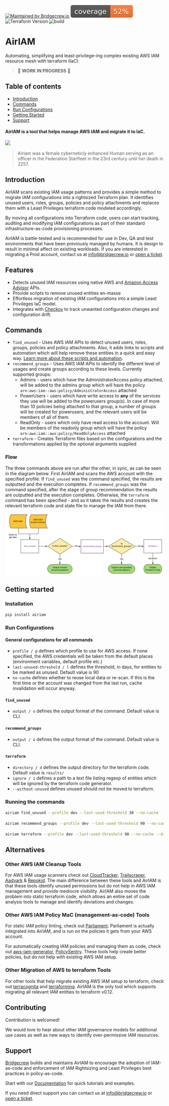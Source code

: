 [![Maintained by Bridgecrew.io](https://img.shields.io/badge/maintained%20by-bridgecrew.io-blueviolet)](https://bridgecrew.io)
[![code_coverage](https://raw.githubusercontent.com/bridgecrewio/AirIAM/master/coverage.svg?sanitize=true)](https://github.com/bridgecrewio/AirIAM/actions?query=workflow%3Abuild-and-test)
![Terraform Version](https://img.shields.io/badge/tf-%3E%3D0.12.0-blue.svg)
![build](https://github.com/bridgecrewio/AirIAM/workflows/build-and-test/badge.svg)

# AirIAM
Automating, simplifying and least-privilege-ing complex existing AWS IAM resource mesh with terraform (IaC) 
> :construction: **WORK IN PROGRESS** :construction:

## **Table of contents**
- [Introduction](#introduction)
- [Commands](#commands)
- [Run Configurations](#run-configurations)
- [Getting Started](#getting-started)
- [Support](#support)


#### AirIAM is a tool that helps manage AWS IAM and migrate it to IaC.

<img src="https://www.syfy.com/sites/syfy/files/styles/2280x1280/public/2019/03/airiam_star_trek_disco1_header.jpg" width="400" />

> Airiam was a female cyberneticly enhanced Human serving as an officer in the Federation Starfleet in the 23rd century 
> until her death in 2257.

## Introduction
AirIAM scans existing IAM usage patterns and provides a simple method to migrate IAM configurations into a rightsized 
Terraform plan. It identifies unused users, roles, groups, policies and policy attachments and replaces them with a 
Least Privileges terraform code modeled accordingly.

By moving all configurations into Terraform code, users can start tracking, auditing and modifying IAM configurations 
as part of their standard infrastructure-as-code provisioning processes.

AirIAM is battle-tested and is recommended for use in Dev, QA and test environments that have been previously managed 
by humans. It is design to result in minimal affect on existing workloads. If you are interested in migrating a Prod 
account, contact us at info@bridgecrew.io or [open a ticket](https://bridgecrew.zendesk.com/hc/en-us/requests/new).

## Features

- Detects unused IAM resources using native AWS and [Amazon Access Advisor](https://aws.amazon.com/blogs/security/identify-unused-iam-roles-remove-confidently-last-used-timestamp/) APIs.
- Provide scripts to remove unused entities en-masse
- Effortless migration of existing IAM configurations into a simple Least Privileges IaC model. 
- Integrates with [Checkov](https://checkov.io) to track unwanted configuration changes and configuration drift.


## Commands
- `find_unused` - Uses AWS IAM APIs to detect unused users, roles, groups, policies and policy attachments. Also,
it adds links to scripts and automation which will help remove these entities in a quick and easy way. [Learn more 
about these scripts and automation](RecommendedIntegrations.md).
- `recommend_groups` - Uses AWS IAM APIs to identify the different level of usages and create groups according to these
levels. Currently supported groups:
    - Admins - users which have the AdministratorAccess policy attached, will be added to the admins group which will 
    have the policy `arn:aws:iam::aws:policy/AdministratorAccess` attached
    - PowerUsers - users which have write access to **any** of the services they use will be added to the powerusers 
    group(s). In case of more than 10 policies being attached to that group, a number of groups will be created for 
    powerusers, and the relevant users will be members of all of them.
    - ReadOnly - users which only have read access to the account. Will be members of the readonly group which will have 
    the policy `arn:aws:iam::aws:policy/ReadOnlyAccess` attached 
- `terraform` - Creates Terraform files based on the configurations and the transformations applied by the optional
arguments supplied

### Flow
The three commands above are run after the other, in sync, as can be seen in the diagram below.
First AirIAM and scans the AWS account with the specified profile. 
If `find_unused` was the command specified, the results are outputted and the execution completes.
If `recommend_groups` was the command specified, after the stage of group recommendation the results are outputted and 
the execution completes.
Otherwise, the `terraform` command has been specified - and so it takes the results and creates the relevant
terraform code and state file to manage the IAM from there.

![Workflow](AirIAM%20Flow.svg)

## Getting started

### Installation

```sh
pip install airiam 
```

### Run Configurations

#### General configurations for all commands
- `profile / p` defines which profile to use for AWS access. If none specified, the AWS credentials will be taken from 
the default places (environment variables, default profile etc.)
- `last-unused-threshold / l` defines the threshold, in days, for entities to be marked as unused. Default value is 90
- `no-cache` defines whether to reuse local data or re-scan. If this is the first time or the account was changed from
the last run, cache invalidation will occur anyway.

#### `find_unused`
- `output / o` defines the output format of the command. Default value is CLI.

#### `recommend_groups`
- `output / o` defines the output format of the command. Default value is CLI.

#### `terraform`
- `directory / d` defines the output directory for the terraform code. Default value is `results/`
- `ignore / i` defines a path to a text file listing regexp of entities which will be ignored by the terraform code 
generator. 
- `--without-unused` defines unused should not be moved to terraform.

### Running the commands

```sh
airiam find_unused --profile dev --last-used-threshold 30 --no-cache

airiam recommend_groups --profile dev --last-used-threshold 90 --no-cache -o json

airiam terraform --profile dev --last-used-threshold 90 --no-cache --directory tf/iam -i ignore.txt --without-unused
```

## Alternatives

### Other AWS IAM Cleanup Tools 
For AWS IAM usage scanners check out [CloudTracker](https://github.com/duo-labs/cloudtracker), 
[Trailscraper](https://github.com/flosell/trailscraper/), 
[Aadvark](https://github.com/Netflix-Skunkworks/aardvark) & [Repokid](https://github.com/Netflix/repokid).
The main difference between these tools and AirIAM is that these tools identify unused permissions but do not help
in AWS IAM management and provide mediocre visibility. AirIAM also moves the problem into static terraform code, which
allows an entire set of code analysis tools to manage and identify deviations and changes.

### Other AWS IAM Policy MaC (management-as-code) Tools
For static IAM policy linting, check out [Parliament](https://github.com/duo-labs/parliament).
Parliament is actually integrated into AirIAM, and is run on the policies it gets from your AWS account. 

For automatically creating IAM policies and managing them as code, check out  [aws-iam-generator](https://github.com/awslabs/aws-iam-generator),
[PolicySentry](https://github.com/salesforce/policy_sentry).
These tools help create better policies, but do not help with existing AWS IAM setup.

### Other Migration of AWS to terraform Tools
For other tools that help migrate existing AWS IAM setup to terraform, check out 
[terracognita](https://github.com/cycloidio/terracognita/) and [terraforming](https://github.com/dtan4/terraforming).
AirIAM is the only tool which supports migrating all relevant IAM entities to terraform v0.12.

## Contributing

Contribution is welcomed!

We would love to hear about other IAM governance models for additional use cases as well as new ways to identify over-permissive IAM resources. 

## Support

[Bridgecrew](https://bridgecrew.io) builds and maintains AirIAM to encourage the adoption of IAM-as-code and enforcement of IAM Rightsizing and Least Privileges best practices in policy-as-code. 

Start with our [Documentation](https://bridgecrewio.github.io/airiam/) for quick tutorials and examples.

If you need direct support you can contact us at info@bridgecrew.io or [open a ticket](https://bridgecrew.zendesk.com/hc/en-us/requests/new).
 
